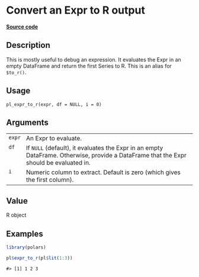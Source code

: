 

# Convert an Expr to R output

[**Source code**](https://github.com/pola-rs/r-polars/tree/8387e0a88c6889e6449b053999aada405c241066/R/expr__expr.R#L3165)

## Description

This is mostly useful to debug an expression. It evaluates the Expr in
an empty DataFrame and return the first Series to R. This is an alias
for <code style="white-space: pre;">$to_r()</code>.

## Usage

<pre><code class='language-R'>pl_expr_to_r(expr, df = NULL, i = 0)
</code></pre>

## Arguments

<table>
<tr>
<td style="white-space: nowrap; font-family: monospace; vertical-align: top">
<code id="pl_expr_to_r_:_expr">expr</code>
</td>
<td>
An Expr to evaluate.
</td>
</tr>
<tr>
<td style="white-space: nowrap; font-family: monospace; vertical-align: top">
<code id="pl_expr_to_r_:_df">df</code>
</td>
<td>
If <code>NULL</code> (default), it evaluates the Expr in an empty
DataFrame. Otherwise, provide a DataFrame that the Expr should be
evaluated in.
</td>
</tr>
<tr>
<td style="white-space: nowrap; font-family: monospace; vertical-align: top">
<code id="pl_expr_to_r_:_i">i</code>
</td>
<td>
Numeric column to extract. Default is zero (which gives the first
column).
</td>
</tr>
</table>

## Value

R object

## Examples

``` r
library(polars)

pl$expr_to_r(pl$lit(1:3))
```

    #> [1] 1 2 3
